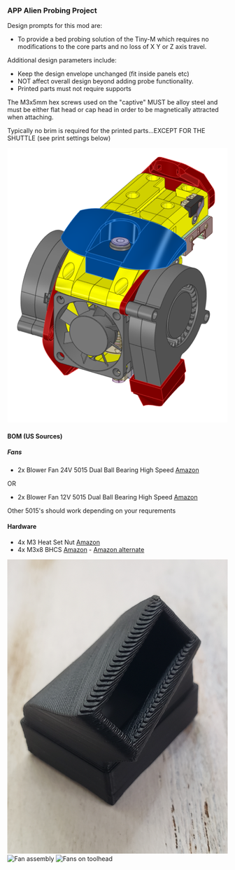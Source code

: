 ### APP Alien Probing Project

Design prompts for this mod are: 
- To provide a bed probing solution of the Tiny-M which requires no modifications to the core parts and no loss of X Y or Z axis travel.

Additional design parameters include: 
- Keep the design envelope unchanged (fit inside panels etc)
- NOT affect overall design beyond adding probe functionality.
- Printed parts must not require supports

The M3x5mm hex screws used on the "captive" MUST be alloy steel and must be either flat head or cap head in order to be magnetically attracted when attaching.

Typically no brim is required for the printed parts...EXCEPT FOR THE SHUTTLE (see print settings below)

![Front Overview](https://github.com/pRINTERnOODLE/Tiny-m-5015-tool-head/blob/main/images/overview.png)

#### BOM (US Sources)
##### Fans	
- 2x Blower Fan 24V 5015 Dual Ball Bearing	High Speed [Amazon](https://www.amazon.com/WINSINN-Bearing-50x50x15mm-Extruder-Makerbot/dp/B07DB7DLMM/ref=sr_1_4?crid=3LCWO4ONS5G9I&dchild=1&keywords=5015+blower+fan+24v&qid=1626198168&sprefix=5015%2Caps%2C202&sr=8-4)

OR
- 2x Blower Fan 12V 5015 Dual Ball Bearing	High Speed [Amazon](https://www.amazon.com/WINSINN-Bearing-50x50x15mm-Extruder-Makerbot/dp/B07DB6132Q/ref=sr_1_4?crid=3LCWO4ONS5G9I&dchild=1&keywords=5015%2Bblower%2Bfan%2B24v&qid=1626198168&sprefix=5015%2Caps%2C202&sr=8-4&th=1)

Other 5015's  should work depending on your requrements

#### Hardware	
- 4x M3 Heat Set Nut		[Amazon](https://www.amazon.com/iplusmile-Embedment-Threaded-Printing-Projects/dp/B087NBYF65/ref=sr_1_5?dchild=1&keywords=3mm+melt+in+nut&qid=1626198542&sr=8-5) 
- 4x M3x8 BHCS		[Amazon](https://www.amazon.com/M3-0-50-Stainless-Button-Socket-Screws/dp/B077WZ1XK2/ref=sr_1_2?dchild=1&keywords=m3x8+bhcs&qid=1626198711&sr=8-2) - [Amazon alternate](https://www.amazon.com/M3-0-5X-Available-Stainless-Machine-Fastener/dp/B081JQL9GF/ref=sr_1_7?dchild=1&keywords=m3x8+bhcs&qid=1626198890&refinements=p_85%3A2470955011&rnid=2470954011&rps=1&sr=8-7)

![Printed nozzle](https://github.com/pRINTERnOODLE/Tiny-m-5015-tool-head/blob/main/images/Printed%20v6%20nozzle.jpg)
![Fan assembly](https://github.com/pRINTERnOODLE/Tiny-m-5015-tool-head/blob/main/images/fan%20assembled%20left.jpg)
![Fans on toolhead](https://github.com/pRINTERnOODLE/Tiny-m-5015-tool-head/blob/main/images/fans%20on%20toolhead.jpg)